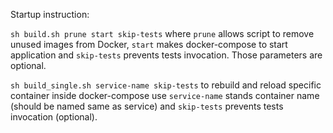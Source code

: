 Startup instruction:

`sh build.sh prune start skip-tests` where `prune` allows script to remove unused images from Docker, `start` makes docker-compose to start application and `skip-tests` prevents tests invocation. Those parameters are optional.

`sh build_single.sh service-name skip-tests` to rebuild and reload specific container inside docker-compose use `service-name` stands container name (should be named same as service) and `skip-tests` prevents tests invocation (optional).

